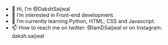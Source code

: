 - 👋 Hi, I’m @DakshSaijwal
- 👀 I’m interested in Front-end development.
- 🌱 I’m currently learning Python, HTML, CSS and Javascript.
- 📫 How to reach me on twitter: @IamDSaijwal   or   on Instagram: daksh.saijwal

<!---
DakshSaijwal/DakshSaijwal is a ✨ special ✨ repository because its `README.md` (this file) appears on your GitHub profile.
You can click the Preview link to take a look at your changes.
--->
